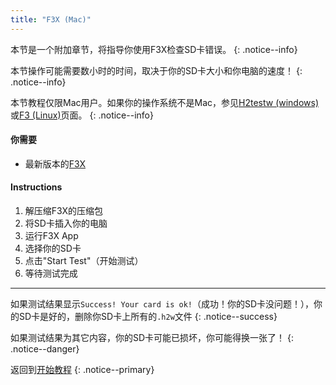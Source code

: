 ```yaml
---
title: "F3X (Mac)"
---
```


本节是一个附加章节，将指导你使用F3X检查SD卡错误。
{: .notice--info}

本节操作可能需要数小时的时间，取决于你的SD卡大小和你电脑的速度！
{: .notice--info}

本节教程仅限Mac用户。如果你的操作系统不是Mac，参见[H2testw (windows)](h2testw-(windows))或[F3 (Linux)](f3-(linux))页面。
{: .notice--info}

#### 你需要

* 最新版本的[F3X](https://github.com/insidegui/F3X/releases/latest)

#### Instructions

1. 解压缩F3X的压缩包
2. 将SD卡插入你的电脑
3. 运行F3X App
4. 选择你的SD卡
5. 点击"Start Test"（开始测试）
6. 等待测试完成

---

如果测试结果显示`Success! Your card is ok!`（成功！你的SD卡没问题！），你的SD卡是好的，删除你SD卡上所有的`.h2w`文件
{: .notice--success}

如果测试结果为其它内容，你的SD卡可能已损坏，你可能得换一张了！
{: .notice--danger}

返回到[开始教程](get-started)
{: .notice--primary}
